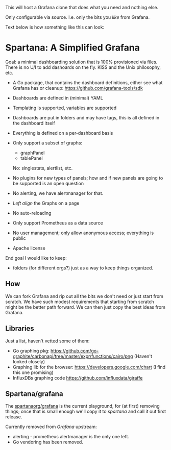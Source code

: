 This will host a Grafana clone that does what you need and nothing else.

Only configurable via source. I.e. only the bits you *like* from Grafana.

Text below is how something like this can look:

# Spartana: A Simplified Grafana

Goal: a minimal dashboarding solution that is 100% provisioned via files. There is no U/I to add
dashoards on the fly. KISS and the Unix philosophy, etc.

* A Go package, that contains the dashboard definitions, either see what Grafana has or
  cleanup: <https://github.com/grafana-tools/sdk>
* Dashboards are defined in (minimal) YAML
* Templating is supported, variables are supported
* Dashboards are put in folders and may have tags, this is all defined in the dashboard itself
* Everything is defined on a per-dashboard basis
* Only support a subset of graphs:
  * graphPanel
  * tablePanel

  No: singlestats, alertlist, etc.

* No plugins for new types of panels; how and if new panels are going to be supported is an open
  question
* No alerting, we have alertmanager for that.
* *Left align* the Graphs on a page
* No auto-reloading
* Only support Prometheus as a data source
* No user management; only allow anonymous access; everything is public
* Apache license

End goal I would like to keep:

* folders (for different orgs?) just as a way to keep things organized.

## How

We can fork Grafana and rip out all the bits we don't need or just start from scratch. We have such
modest requirements that starting from scratch might be the better path forward. We can then just
copy the best ideas from Grafana.

## Libraries

Just a list, haven't vetted some of them:

* Go graphing pkg: <https://github.com/go-graphite/carbonapi/tree/master/expr/functions/cairo/png>
  (Haven't looked closely)
* Graphing lib for the browser: <https://developers.google.com/chart> (I find this one promising)
* InfluxDBs graphing code <https://github.com/influxdata/giraffe>

## Spartana/grafana

The [spartanaorg/grafana](https://github.com/spartanaorg/grafana) is the current playground, for (at
first) removing things; once that is small enough we'll copy it to *spartana* and call it out first
release.

Currently removed from *Grafana* upstream:

* alerting - prometheus alertmanager is the only one left.
* Go vendoring has been removed.
